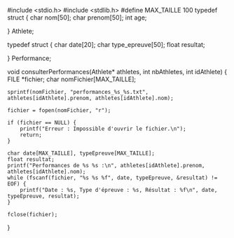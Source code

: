 #include <stdio.h>
#include <stdlib.h>
#define MAX_TAILLE 100
typedef struct {
    char nom[50];
    char prenom[50];
    int age;
    
} Athlete;

typedef struct {
    char date[20];
    char type_epreuve[50];
    float resultat;

} Performance;


void consulterPerformances(Athlete* athletes, int nbAthletes, int idAthlete) {
    FILE *fichier;
    char nomFichier[MAX_TAILLE];
    
    sprintf(nomFichier, "performances_%s_%s.txt", athletes[idAthlete].prenom, athletes[idAthlete].nom);
    
    fichier = fopen(nomFichier, "r");
    
    if (fichier == NULL) {
        printf("Erreur : Impossible d'ouvrir le fichier.\n");
        return;
    }
    
    char date[MAX_TAILLE], typeEpreuve[MAX_TAILLE];
    float resultat;
    printf("Performances de %s %s :\n", athletes[idAthlete].prenom, athletes[idAthlete].nom);
    while (fscanf(fichier, "%s %s %f", date, typeEpreuve, &resultat) != EOF) {
        printf("Date : %s, Type d'épreuve : %s, Résultat : %f\n", date, typeEpreuve, resultat);
    }

    fclose(fichier);
}
